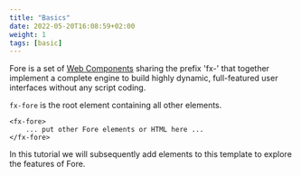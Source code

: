 ```yaml
---
title: "Basics"
date: 2022-05-20T16:08:59+02:00
weight: 1
tags: [basic]
---
```


Fore is a set of [Web Components](https://www.webcomponents.org/) sharing the prefix 'fx-' that together implement
a complete engine to build highly dynamic, full-featured user interfaces without any script coding.

`fx-fore` is the root element containing all other elements.

```
<fx-fore>
    ... put other Fore elements or HTML here ...
</fx-fore>
```

In this tutorial we will subsequently add elements to this template 
to explore the features of Fore.

